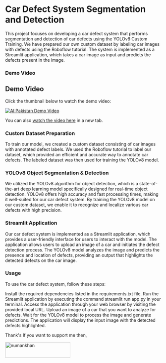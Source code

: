 # Car Defect System Segmentation and Detection
This project focuses on developing a car defect system that performs segmentation and detection of car defects using the YOLOv8 Custom Training. We have prepared our own custom dataset by labeling car images with defects using the Roboflow tutorial. The system is implemented as a Streamlit application, which takes a car image as input and predicts the defects present in the image.

### Demo Video

## Demo Video

Click the thumbnail below to watch the demo video:

[![AI Pakistan Demo Video](https://cdn.loom.com/sessions/thumbnails/cf63197a049a408a9c7acd8a77531968-with-play.png)](https://www.loom.com/share/cf63197a049a408a9c7acd8a77531968?sid=fd6d4c3a-694c-48d8-96bb-537812f7940e)

You can also [watch the video here](https://www.loom.com/share/cf63197a049a408a9c7acd8a77531968?sid=fd6d4c3a-694c-48d8-96bb-537812f7940e) in a new tab.


### Custom Dataset Preparation
To train our model, we created a custom dataset consisting of car images with annotated defect labels. We used the Roboflow tutorial to label our dataset, which provided an efficient and accurate way to annotate car defects. The labeled dataset was then used for training the YOLOv8 model.

### YOLOv8 Object Segmentation & Detection
We utilized the YOLOv8 algorithm for object detection, which is a state-of-the-art deep learning model specifically designed for real-time object detection. YOLOv8 offers high accuracy and fast processing times, making it well-suited for our car defect system. By training the YOLOv8 model on our custom dataset, we enable it to recognize and localize various car defects with high precision.

### Streamlit Application
Our car defect system is implemented as a Streamlit application, which provides a user-friendly interface for users to interact with the model. The application allows users to upload an image of a car and initiates the defect detection process. The YOLOv8 model analyzes the image and predicts the presence and location of defects, providing an output that highlights the detected defects on the car image.

### Usage
To use the car defect system, follow these steps:

Install the required dependencies listed in the requirements.txt file.
Run the Streamlit application by executing the command streamlit run app.py in your terminal.
Access the application through your web browser by visiting the provided local URL.
Upload an image of a car that you want to analyze for defects.
Wait for the YOLOv8 model to process the image and generate predictions.
The application will display the input image with the detected defects highlighted.

Thank's If you want to support me then,
<p><a href="https://www.buymeacoffee.com/numankhan"> <img align="left" src="https://cdn.buymeacoffee.com/buttons/v2/default-yellow.png" height="50" width="210" alt="numankhan" /></a></p><br><br>
